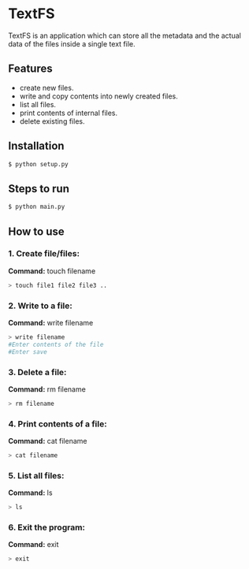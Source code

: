 # TextFS

TextFS is an application which can store all the metadata and the actual data of the files inside a single text file.

## Features

  - create new files. 
  - write and copy contents into newly created files.
  - list all files. 
  - print contents of internal files. 
  - delete existing files.


## Installation

```sh
$ python setup.py
```

## Steps to run
```sh
$ python main.py
```

## How to use 

### 1. Create file/files:
**Command:** touch filename

```sh
> touch file1 file2 file3 ..
```

### 2. Write to a file:
**Command:** write filename

```sh
> write filename
#Enter contents of the file
#Enter save
```



### 3. Delete a file:
**Command:** rm filename

```sh
> rm filename
```

### 4. Print contents of a file:
**Command:** cat filename

```sh
> cat filename
```

### 5. List all files:
**Command:** ls 

```sh
> ls
```

### 6. Exit the program:
**Command:** exit 

```sh
> exit
```